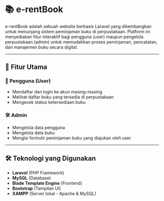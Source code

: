 # 📚 e-rentBook

e-rentBook adalah sebuah website berbasis Laravel yang dikembangkan untuk menunjang sistem peminjaman buku di perpustakaan. Platform ini menyediakan fitur interaktif bagi pengguna (user) maupun pengelola perpustakaan (admin) untuk memudahkan proses peminjaman, pencatatan, dan manajemen buku secara digital.

---

## 🚀 Fitur Utama

### 👤 Pengguna (User)
- Mendaftar dan login ke akun masing-masing
- Melihat daftar buku yang tersedia di perpustakaan
- Mengecek status ketersediaan buku

### 🛠️ Admin
- Mengelola data pengguna
- Mengelola data buku
- Mengisi formulir peminjaman buku yang diajukan oleh user

---

## 🛠️ Teknologi yang Digunakan
- **Laravel** (PHP Framework)
- **MySQL** (Database)
- **Blade Template Engine** (Frontend)
- **Bootstrap** (Tampilan UI)
- **XAMPP** (Server lokal - Apache & MySQL)
